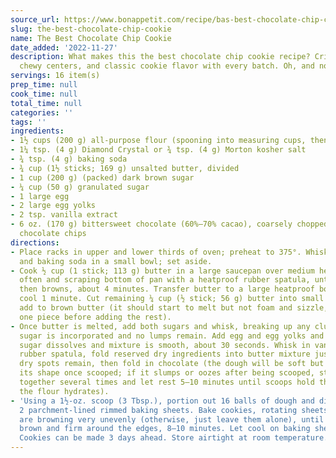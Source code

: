 ```yaml
---
source_url: https://www.bonappetit.com/recipe/bas-best-chocolate-chip-cookies
slug: the-best-chocolate-chip-cookie
name: The Best Chocolate Chip Cookie
date_added: '2022-11-27'
description: What makes this the best chocolate chip cookie recipe? Crispy edges,
  chewy centers, and classic cookie flavor with every batch. Oh, and no mixer required.
servings: 16 item(s)
prep_time: null
cook_time: null
total_time: null
categories: ''
tags: ''
ingredients:
- 1½ cups (200 g) all-purpose flour (spooning into measuring cups, then leveling)
- 1¼ tsp. (4 g) Diamond Crystal or ¾ tsp. (4 g) Morton kosher salt
- ¾ tsp. (4 g) baking soda
- ¾ cup (1½ sticks; 169 g) unsalted butter, divided
- 1 cup (200 g) (packed) dark brown sugar
- ¼ cup (50 g) granulated sugar
- 1 large egg
- 2 large egg yolks
- 2 tsp. vanilla extract
- 6 oz. (170 g) bittersweet chocolate (60%–70% cacao), coarsely chopped, or semisweet
  chocolate chips
directions:
- Place racks in upper and lower thirds of oven; preheat to 375°. Whisk flour, salt,
  and baking soda in a small bowl; set aside.
- Cook ½ cup (1 stick; 113 g) butter in a large saucepan over medium heat, swirling
  often and scraping bottom of pan with a heatproof rubber spatula, until butter foams,
  then browns, about 4 minutes. Transfer butter to a large heatproof bowl and let
  cool 1 minute. Cut remaining ¼ cup (½ stick; 56 g) butter into small pieces and
  add to brown butter (it should start to melt but not foam and sizzle, so test with
  one piece before adding the rest).
- Once butter is melted, add both sugars and whisk, breaking up any clumps, until
  sugar is incorporated and no lumps remain. Add egg and egg yolks and whisk until
  sugar dissolves and mixture is smooth, about 30 seconds. Whisk in vanilla. Using
  rubber spatula, fold reserved dry ingredients into butter mixture just until no
  dry spots remain, then fold in chocolate (the dough will be soft but should hold
  its shape once scooped; if it slumps or oozes after being scooped, stir dough back
  together several times and let rest 5–10 minutes until scoops hold their shape as
  the flour hydrates).
- 'Using a 1½-oz. scoop (3 Tbsp.), portion out 16 balls of dough and divide between
  2 parchment-lined rimmed baking sheets. Bake cookies, rotating sheets if cookies
  are browning very unevenly (otherwise, just leave them alone), until deep golden
  brown and firm around the edges, 8–10 minutes. Let cool on baking sheets. Do Ahead:
  Cookies can be made 3 days ahead. Store airtight at room temperature.'
---
```

